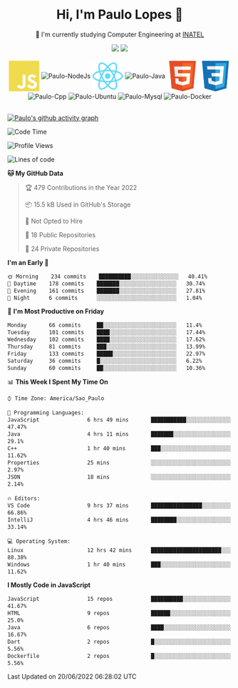 <div>
  <h1 align="center" > Hi, I'm Paulo Lopes 👋 </h1>
  <p align="center" >🔭 I'm currently studying Computer Engineering at <a href="https://inatel.br/home/" target="_blank">INATEL</a>
  
  </p>
  <div align="center"> 
  <a href="https://www.instagram.com/paulotc1999/" target="_blank"><img src="https://img.shields.io/badge/-Instagram-%23E4405F?style=for-the-badge&logo=instagram&logoColor=white" target="_blank"></a>
  <a href="https://www.linkedin.com/in/paulotc1999/" target="_blank"><img src="https://img.shields.io/badge/-LinkedIn-%230077B5?style=for-the-badge&logo=linkedin&logoColor=white" target="_blank"></a> 
</div>
  
 <div style="display: inline_block" align="center"><br>
  <img align="center" alt="Paulo-Js" height="70" width="70" src="https://raw.githubusercontent.com/devicons/devicon/master/icons/javascript/javascript-plain.svg">
  <img align="center" alt="Paulo-NodeJs" height="70" width="70" src="https://cdn.jsdelivr.net/gh/devicons/devicon/icons/nodejs/nodejs-plain.svg">
  <img align="center" alt="Paulo-React" height="70" width="70" src="https://raw.githubusercontent.com/devicons/devicon/master/icons/react/react-original.svg">
  <img align="center" alt="Paulo-Java" height="70" width="70" src="https://cdn.jsdelivr.net/gh/devicons/devicon/icons/java/java-original.svg">
  <img align="center" alt="Paulo-HTML" height="70" width="70" src="https://raw.githubusercontent.com/devicons/devicon/master/icons/html5/html5-original.svg">
  <img align="center" alt="Paulo-CSS" height="70" width="70" src="https://raw.githubusercontent.com/devicons/devicon/master/icons/css3/css3-original.svg">
  <img align="center" alt="Paulo-Cpp" height="70" width="70" src="https://cdn.jsdelivr.net/gh/devicons/devicon/icons/cplusplus/cplusplus-original.svg">
  <img align="center" alt="Paulo-Ubuntu" height="70" width="70" src="https://cdn.jsdelivr.net/gh/devicons/devicon/icons/ubuntu/ubuntu-plain.svg">
  <img align="center" alt="Paulo-Mysql" height="70" width="70" src="https://cdn.jsdelivr.net/gh/devicons/devicon/icons/mysql/mysql-original.svg">
  <img align="center" alt="Paulo-Docker" height="70" width="70" src="https://cdn.jsdelivr.net/gh/devicons/devicon/icons/docker/docker-plain.svg">
  
</div>
</a>

</br>

[![Paulo's github activity graph](https://activity-graph.herokuapp.com/graph?username=paulotc1999&theme=chartreuse-dark)](https://github.com/ashutosh00710/github-readme-activity-graph)

<div>

<!--START_SECTION:waka-->
![Code Time](http://img.shields.io/badge/Code%20Time-177%20hrs%2013%20mins-blue)

![Profile Views](http://img.shields.io/badge/Profile%20Views-9-blue)

![Lines of code](https://img.shields.io/badge/From%20Hello%20World%20I%27ve%20Written-1%20Million%20lines%20of%20code-blue)

**🐱 My GitHub Data** 

> 🏆 479 Contributions in the Year 2022
 > 
> 📦 15.5 kB Used in GitHub's Storage 
 > 
> 🚫 Not Opted to Hire
 > 
> 📜 18 Public Repositories 
 > 
> 🔑 24 Private Repositories  
 > 
**I'm an Early 🐤** 

```text
🌞 Morning    234 commits    ██████████░░░░░░░░░░░░░░░   40.41% 
🌆 Daytime    178 commits    ███████░░░░░░░░░░░░░░░░░░   30.74% 
🌃 Evening    161 commits    ███████░░░░░░░░░░░░░░░░░░   27.81% 
🌙 Night      6 commits      ░░░░░░░░░░░░░░░░░░░░░░░░░   1.04%

```
📅 **I'm Most Productive on Friday** 

```text
Monday       66 commits     ██░░░░░░░░░░░░░░░░░░░░░░░   11.4% 
Tuesday      101 commits    ████░░░░░░░░░░░░░░░░░░░░░   17.44% 
Wednesday    102 commits    ████░░░░░░░░░░░░░░░░░░░░░   17.62% 
Thursday     81 commits     ███░░░░░░░░░░░░░░░░░░░░░░   13.99% 
Friday       133 commits    █████░░░░░░░░░░░░░░░░░░░░   22.97% 
Saturday     36 commits     █░░░░░░░░░░░░░░░░░░░░░░░░   6.22% 
Sunday       60 commits     ██░░░░░░░░░░░░░░░░░░░░░░░   10.36%

```


📊 **This Week I Spent My Time On** 

```text
⌚︎ Time Zone: America/Sao_Paulo

💬 Programming Languages: 
JavaScript               6 hrs 49 mins       ███████████░░░░░░░░░░░░░░   47.47% 
Java                     4 hrs 11 mins       ███████░░░░░░░░░░░░░░░░░░   29.1% 
C++                      1 hr 40 mins        ███░░░░░░░░░░░░░░░░░░░░░░   11.62% 
Properties               25 mins             ░░░░░░░░░░░░░░░░░░░░░░░░░   2.97% 
JSON                     18 mins             ░░░░░░░░░░░░░░░░░░░░░░░░░   2.14%

🔥 Editors: 
VS Code                  9 hrs 37 mins       ████████████████░░░░░░░░░   66.86% 
IntelliJ                 4 hrs 46 mins       ████████░░░░░░░░░░░░░░░░░   33.14%

💻 Operating System: 
Linux                    12 hrs 42 mins      ██████████████████████░░░   88.38% 
Windows                  1 hr 40 mins        ███░░░░░░░░░░░░░░░░░░░░░░   11.62%

```

**I Mostly Code in JavaScript** 

```text
JavaScript               15 repos            ██████████░░░░░░░░░░░░░░░   41.67% 
HTML                     9 repos             ██████░░░░░░░░░░░░░░░░░░░   25.0% 
Java                     6 repos             ████░░░░░░░░░░░░░░░░░░░░░   16.67% 
Dart                     2 repos             █░░░░░░░░░░░░░░░░░░░░░░░░   5.56% 
Dockerfile               2 repos             █░░░░░░░░░░░░░░░░░░░░░░░░   5.56%

```



 Last Updated on 20/06/2022 06:28:02 UTC
<!--END_SECTION:waka-->



